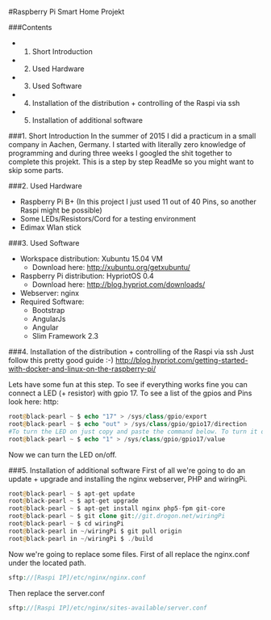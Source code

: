 #Raspberry Pi Smart Home Projekt

###Contents
* 1. Short Introduction
* 2. Used Hardware
* 3. Used Software
* 4. Installation of the distribution + controlling of the Raspi via ssh
* 5. Installation of additional software


###1. Short Introduction
In the summer of 2015 I did a practicum in a small company in Aachen, Germany. I started with literally zero knowledge
of programming and during three weeks I googled the shit together to complete this projekt. This is a step by step
ReadMe so you might want to skip some parts.

###2. Used Hardware
* Raspberry Pi B+ (In this project I just used 11 out of 40 Pins, so another Raspi might be possible)
* Some LEDs/Resistors/Cord for a testing environment
* Edimax Wlan stick

###3. Used Software
* Workspace distribution: Xubuntu 15.04 VM
    * Download here: http://xubuntu.org/getxubuntu/
* Raspberry Pi distribution: HypriotOS 0.4
    * Download here: http://blog.hypriot.com/downloads/
* Webserver: nginx
* Required Software:
    * Bootstrap
    * AngularJs
    * Angular
    * Slim Framework 2.3
    
    
###4. Installation of the distribution + controlling of the Raspi via ssh
Just follow this pretty good guide :-)
http://blog.hypriot.com/getting-started-with-docker-and-linux-on-the-raspberry-pi/

Lets have some fun at this step. To see if everything works fine you can connect a LED (+ resistor) with gpio 17. To
see a list of the gpios and Pins look here: http:
````php
root@black-pearl ~ $ echo "17" > /sys/class/gpio/export
root@black-pearl ~ $ echo "out" > /sys/class/gpio/gpio17/direction
#To turn the LED on just copy and paste the command below. To turn it off replace "1" with "0"
root@black-pearl ~ $ echo "1" > /sys/class/gpio/gpio17/value
````
Now we can turn the LED on/off.

###5. Installation of additional software
First of all we're going to do an update + upgrade and installing the nginx webserver, PHP and wiringPi.
````php
root@black-pearl ~ $ apt-get update
root@black-pearl ~ $ apt-get upgrade
root@black-pearl ~ $ apt-get install nginx php5-fpm git-core
root@black-pearl ~ $ git clone git://git.drogon.net/wiringPi
root@black-pearl ~ $ cd wiringPi
root@black-pearl in ~/wiringPi $ git pull origin
root@black-pearl in ~/wiringPi $ ./build
````
Now we're going to replace some files. First of all replace the nginx.conf under the located path.
````php
sftp://[Raspi IP]/etc/nginx/nginx.conf
````
Then replace the server.conf
````php
sftp://[Raspi IP]/etc/nginx/sites-available/server.conf
````

